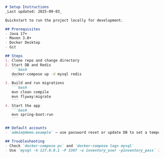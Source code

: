````markdown
# Setup Instructions
_Last updated: 2025-09-03_

Quickstart to run the project locally for development.

## Prerequisites
- Java 17+
- Maven 3.8+
- Docker Desktop
- Git

## Steps
1. Clone repo and change directory
2. Start DB and Redis
   ```bash
   docker-compose up -d mysql redis
   ```
3. Build and run migrations
   ```bash
   mvn clean compile
   mvn flyway:migrate
   ```
4. Start the app
   ```bash
   mvn spring-boot:run
   ```

## Default accounts
- `admin@demo.example` — use password reset or update DB to set a temporary password

## Troubleshooting
- Check `docker-compose ps` and `docker-compose logs mysql`
- Use `mysql -h 127.0.0.1 -P 3307 -u inventory_user -pinventory_pass` if Docker port is 3307

````
